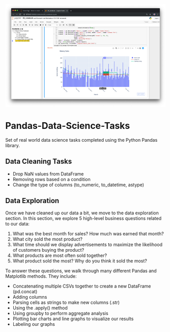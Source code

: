 <!DOCTYPE html>
<html>
<head>
   
</head>
<body>
    <img src="https://github.com/wajidturi50/Sales-Analysis/blob/main/screen_shot_2019-12-06_at_2_33_23_pm.png" alt="Sales Analysis">
    <h1>Pandas-Data-Science-Tasks</h1>
    <p>Set of real world data science tasks completed using the Python Pandas library.</p>
    <h2>Data Cleaning Tasks</h2>
    <ul>
        <li>Drop NaN values from DataFrame</li>
        <li>Removing rows based on a condition</li>
        <li>Change the type of columns (to_numeric, to_datetime, astype)</li>
    </ul>
    <h2>Data Exploration</h2>
    <p>Once we have cleaned up our data a bit, we move to the data exploration section. In this section, we explore 5 high-level business questions related to our data:</p>
    <ol>
        <li>What was the best month for sales? How much was earned that month?</li>
        <li>What city sold the most product?</li>
        <li>What time should we display advertisements to maximize the likelihood of customers buying the product?</li>
        <li>What products are most often sold together?</li>
        <li>What product sold the most? Why do you think it sold the most?</li>
    </ol>
    <p>To answer these questions, we walk through many different Pandas and Matplotlib methods. They include:</p>
    <ul>
        <li>Concatenating multiple CSVs together to create a new DataFrame (pd.concat)</li>
        <li>Adding columns</li>
        <li>Parsing cells as strings to make new columns (.str)</li>
        <li>Using the .apply() method</li>
        <li>Using groupby to perform aggregate analysis</li>
        <li>Plotting bar charts and line graphs to visualize our results</li>
        <li>Labeling our graphs</li>
    </ul>
</body>
</html>
